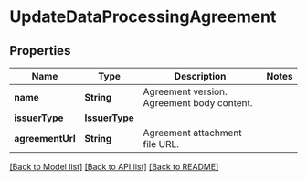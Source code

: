 # UpdateDataProcessingAgreement

## Properties
Name | Type | Description | Notes
------------ | ------------- | ------------- | -------------
**name** | **String** | Agreement version. Agreement body content. | 
**issuerType** | [**IssuerType**](IssuerType.md) |  | 
**agreementUrl** | **String** | Agreement attachment file URL. | 

[[Back to Model list]](../README.md#documentation-for-models) [[Back to API list]](../README.md#documentation-for-api-endpoints) [[Back to README]](../README.md)



